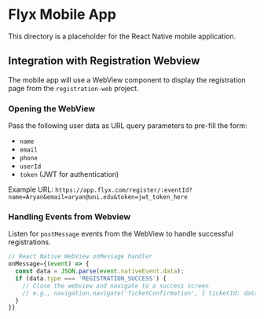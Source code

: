 # Flyx Mobile App

This directory is a placeholder for the React Native mobile application.

## Integration with Registration Webview

The mobile app will use a WebView component to display the registration page from the `registration-web` project.

### Opening the WebView

Pass the following user data as URL query parameters to pre-fill the form:

- `name`
- `email`
- `phone`
- `userId`
- `token` (JWT for authentication)

Example URL:
`https://app.flyx.com/register/:eventId?name=Aryan&email=aryan@uni.edu&token=jwt_token_here`

### Handling Events from Webview

Listen for `postMessage` events from the WebView to handle successful registrations.

```javascript
// React Native WebView onMessage handler
onMessage={(event) => {
  const data = JSON.parse(event.nativeEvent.data);
  if (data.type === 'REGISTRATION_SUCCESS') {
    // Close the webview and navigate to a success screen
    // e.g., navigation.navigate('TicketConfirmation', { ticketId: data.ticketId });
  }
}}
```
